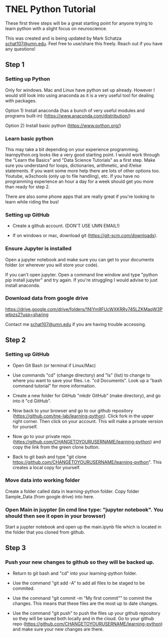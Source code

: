 # TNEL Python Tutorial

These first three steps will be a great starting point for anyone trying to learn python with a slight focus on neuroscience.

This was created and is being updated by Mark Schatza <schat107@umn.edu>. Feel free to use/share this freely. Reach out if you have any questions!

## Step 1 
### Setting up Python
Only for windows. Mac and Linux have python set up already. However I would still look into using anaconda as it is a very useful tool for dealing with packages.

Option 1) Install anaconda (has a bunch of very useful modules and programs built-in) (https://www.anaconda.com/distribution/)

Option 2) Install basic python (https://www.python.org/)

### Learn basic python
This may take a bit depending on your experience programming. learnpython.org looks like a very good starting point. I would work through the "Learn the Basics" and "Data Science Tutorials" as a first step. Make sure you understand for loops, dictionaries, arithmetic, and if/else statements. If you want some more help there are lots of other options too. Youtube, w3schools (only up to file handling), etc. If you have no programming experience an hour a day for a week should get you more than ready for step 2.

There are also some phone apps that are really great if you're looking to learn while riding the bus!

### Setting up GitHub
- Create a github account. (DON'T USE UMN EMAIL!)

- If on windows or mac, download git (https://git-scm.com/downloads).

### Ensure Jupyter is installed
Open a jupyter notebook and make sure you can get to your documents folder (or wherever you will store your code).

If you can't open jupyter. Open a command line window and type "python pip install jupyter" and try again. If you're struggling I would advise to just install anaconda.

### Download data from google drive
https://drive.google.com/drive/folders/1f4Ym9FUcWXKRRy745LZKMaqW3Pwtpzs2?usp=sharing

Contact me <schat107@umn.edu> if you are having trouble accessing.

## Step 2 
### Setting up GitHub
- Open Git Bash (or terminal if Linux/Mac)

- Use commands "cd" (change directory) and "ls" (list) to change to where you want to save your files. i.e. "cd Documents". Look up a "bash command tutorial" for more information.

- Create a new folder for GitHub "mkdir GitHub" (make directory), and go into it "cd GitHub".

- Now back to your browser and go to our github repository (https://github.com/tne-lab/learning-python). Click fork in the upper right corner. Then click on your account. This will make a private version for yourself.

- Now go to your private repo (https://github.com/CHANGETOYOURUSERNAME/learning-python) and copy the link from the green clone button.

- Back to git bash and type "git clone https://github.com/CHANGETOYOURUSERNAME/learning-python". This creates a local copy for yourself.

### Move data into working folder
Create a folder called data in learning-python folder. Copy folder Sample_Data (from google drive) into here.

### Open Main in juypter (in cmd line type: "jupyter notebook".  You should then see it open in your browser)
Start a juypter notebook and open up the main.ipynb file which is located in the folder that you cloned from github.

## Step 3
### Push your new changes to github so they will be backed up.
- Return to git bash and "cd" into your learning-python folder.

- Use the command "git add -A" to add all files to be staged to be commited.

- Use the command "git commit -m "My first commit"" to commit the changes. This means that these files are the most up to date changes.

- Use the command "git push" to push the files up your github repository so they will be saved both locally and in the cloud. Go to your github repo (https://github.com/CHANGETOYOURUSERNAME/learning-python) and make sure your new changes are there.

